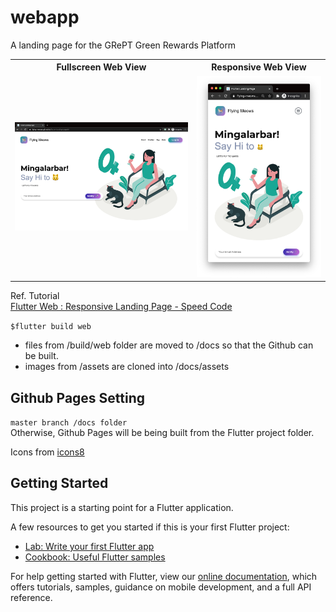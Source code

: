 # webapp

A landing page for the GRePT Green Rewards Platform

<table>
    <tr>
        <th> Fullscreen Web View   </th>
        <th> Responsive Web View  </th>
    </tr>
    <tr>
        <td>
            <img src="Screen Shot 2021-01-07 at 09.21.05.png" height="">  
        </td>
        <td>
            <img src="Screen Shot 2021-01-07 at 09.20.51.png" height="">
        </td>
    </tr>
</table>

Ref. Tutorial  
[Flutter Web : Responsive Landing Page - Speed Code](https://www.youtube.com/watch?v=87cz-ihAJ-8)  

`$flutter build web`  

- files from /build/web folder are moved to /docs so that the Github can be built.  
- images from /assets are cloned into /docs/assets

## Github Pages Setting  

`master branch /docs folder`  
Otherwise, Github Pages will be being built from the Flutter project folder.  

Icons from [icons8](https://icons8.com/)  

## Getting Started

This project is a starting point for a Flutter application.

A few resources to get you started if this is your first Flutter project:

- [Lab: Write your first Flutter app](https://flutter.dev/docs/get-started/codelab)
- [Cookbook: Useful Flutter samples](https://flutter.dev/docs/cookbook)

For help getting started with Flutter, view our
[online documentation](https://flutter.dev/docs), which offers tutorials,
samples, guidance on mobile development, and a full API reference.
